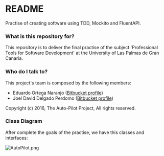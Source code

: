# README #

Practise of creating software using TDD, Mockito and FluentAPI.

### What is this repository for? ###

This repository is to deliver the final practise of the subject 'Professional Tools for Software Development' at the University of Las Palmas de Gran Canaria.

### Who do I talk to? ###

This project's team is composed by the following members:

  * Eduardo Ortega Naranjo ([Bitbucket profile](https://bitbucket.org/Eduardo-Ortega102))
  * Joel David Delgado Perdomo ([Bitbucket profile](https://bitbucket.org/Nerioth/))

Copyright (c) 2016, The Auto-Pilot Project, All rights reserved.

### Class Diagram ###

After complete the goals of the practise, we have this classes and interfaces:

![AutoPilot.png](https://bitbucket.org/repo/7jnxGK/images/1310579443-AutoPilot.png)